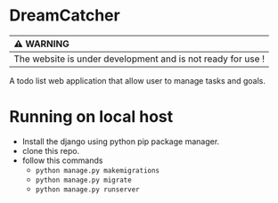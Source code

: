 # DreamCatcher
| :warning: WARNING                                           |
|:------------------------------------------------------------|
| The website is under development and is not ready for use ! |

A todo list web application that allow user to manage tasks and goals.

# Running on local host
- Install the django using python pip package manager.
- clone this repo.
- follow this commands
    - ``` python manage.py makemigrations ```
    - ``` python manage.py migrate ```
    - ``` python manage.py runserver ```

